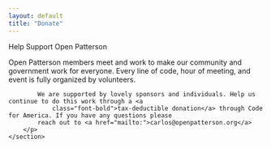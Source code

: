 ```yaml
---
layout: default
title: "Donate"
---
```

<div>
    <section id="donate">
        <div class="text-3xl">Help Support Open Patterson</div>
        <p>Open Patterson members meet and work to make our community and government work for everyone. Every line of
            code,
            hour of meeting, and event is fully organized by volunteers.

            We are supported by lovely sponsors and individuals. Help us continue to do this work through a <a
                class="font-bold">tax-deductible donation</a> through Code for America. If you have any questions please
            reach out to <a href="mailto:">carlos@openpatterson.org</a>
        </p>
    </section>
</div>